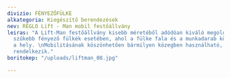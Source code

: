 ```yaml
---
divizio: FÉNYEZŐFÜLKE
alkategoria: Kiegészítő berendezések
nev: REGLO Lift - Man mobil festőállvány
leiras: "A Lift-Man festőállvány kisebb méretéből adódóan kiváló megoldást jelent
  szűkebb fényező fülkék esetében, ahol a fülke fala és a munkadarab között limitált
  a hely. \nMobilitásának köszönhetően bármilyen közegben használható, ATEX-es besorolással
  rendelkezik."
boritokep: "/uploads/liftman_08.jpg"

---
```

